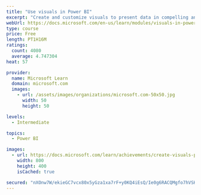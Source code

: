 ```yaml
---
title: "Use visuals in Power BI"
excerpt: "Create and customize visuals to present data in compelling and insightful ways."
webUrl: https://docs.microsoft.com/en-us/learn/modules/visuals-in-power-bi/
type: course
price: Free
length: PT1H16M
ratings:
  count: 4080
  average: 4.747304
heat: 57

provider:
  name: Microsoft Learn
  domain: microsoft.com
  images:
    - url: /assets/images/organizations/microsoft.com-50x50.jpg
      width: 50
      height: 50

levels:
  - Intermediate

topics:
  - Power BI

images:
  - url: https://docs.microsoft.com/learn/achievements/create-visuals-power-bi-desktop-social.png
    width: 800
    height: 400
    isCached: true

secured: "nXOnw7W/ekieGC7vcx80x5yGza1xa7rF+y0KQ4iEsQ/Ie0g6RACQMgfo7hVSH2NRQwSpxFiQrFJhCyUJCaGKSEa6w7mVk/v9vpMXxswCJOoSgcxTFimL99QwJKXnbNqU9st20I5v/6pIaUkfWuLf46P8t+eYJP6uwgycCmDNYPxfujDFcE3g4dy9b9lw9qgGwxBop5+IUoQ+8P+68jaw+mZ+Av6Svtu7VItNvrCN3Er8AN5rNd3qLgWO9yKYpRf2Qj9IZnPIeZfJuvWMyFkSp7+DdzdEaolxYkAQ5hZHCQ+WYOFPEiONoe/kuL8oWcLtrbQu4dR4eEfeN0ze4RSwuHsMc+N8TneNYKNNb4H8jTpMUPk9EhIubjU6jzV86Skd6bGE0AtPvXZ9sS23MS4ah//ObDKgNYMJauhjgHMYLz8=;HGcG/yT0QSpuaU1JltyQZQ=="
---
```



